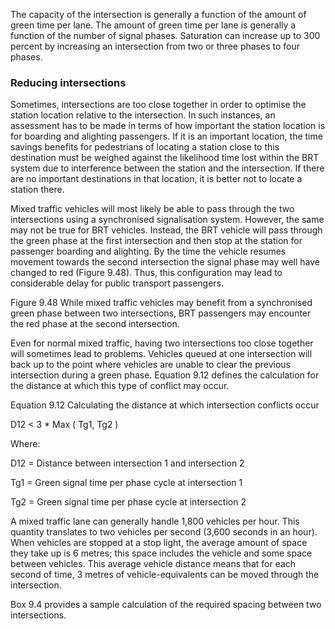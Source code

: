 The capacity of the intersection is generally a function of the amount of green time per lane.  The amount of green time per lane is generally a function of the number of signal phases.  Saturation can increase up to 300 percent by increasing an intersection from two or three phases to four phases. 

### Reducing intersections

Sometimes, intersections are too close together in order to optimise the station location relative to the intersection.  In such instances, an assessment has to be made in terms of how important the station location is for boarding and alighting passengers.  If it is an important location, the time savings benefits for pedestrians of locating a station close to this destination must be weighed against the likelihood time lost within the BRT system due to interference between the station and the intersection.   If there are no important destinations in that location, it is better not to locate a station there.  

Mixed traffic vehicles will most likely be able to pass through the two intersections using a synchronised signalisation system.  However, the same may not be true for BRT vehicles.  Instead, the BRT vehicle will pass through the green phase at the first intersection and then stop at the station for passenger boarding and alighting.  By the time the vehicle resumes movement towards the second intersection the signal phase may well have changed to red (Figure 9.48).  Thus, this configuration may lead to considerable delay for public transport passengers.

Figure 9.48 While mixed traffic vehicles may benefit from a synchronised green phase between two intersections, BRT passengers may encounter the red phase at the second intersection.

Even for normal mixed traffic, having two intersections too close together will sometimes lead to problems.  Vehicles queued at one intersection will back up to the point where vehicles are unable to clear the previous intersection during a green phase.   Equation 9.12 defines the calculation for the distance at which this type of conflict may occur.

Equation 9.12 Calculating the distance at which intersection conflicts occur

D12 < 3 * Max ( Tg1, Tg2 )

Where:

D12 = Distance between intersection 1 and intersection 2

Tg1 = Green signal time per phase cycle at intersection 1 

Tg2 = Green signal time per phase cycle at intersection 2

A mixed traffic lane can generally handle 1,800 vehicles per hour.  This quantity translates to two vehicles per second (3,600 seconds in an hour).  When vehicles are stopped at a stop light, the average amount of space they take up is 6 metres; this space includes the vehicle and some space between vehicles.  This average vehicle distance means that for each second of time, 3 metres of vehicle-equivalents can be moved through the intersection.  

Box 9.4 provides a sample calculation of the required spacing between two intersections.


